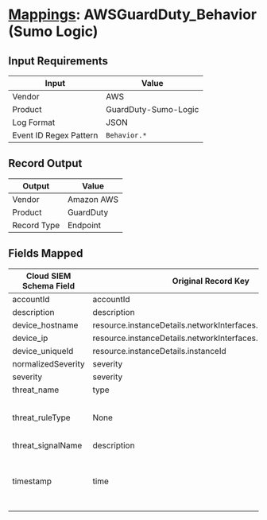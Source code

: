 # [Mappings](README.md): AWSGuardDuty_Behavior (Sumo Logic)

## Input Requirements

|Input|Value|
|-----|-----|
|Vendor|AWS|
|Product|GuardDuty-Sumo-Logic|
|Log Format|JSON|
|Event ID Regex Pattern|`Behavior.*`|

## Record Output

|Output|Value|
|------|-----|
|Vendor|Amazon AWS|
|Product|GuardDuty|
|Record Type|Endpoint|

## Fields Mapped

|Cloud SIEM Schema Field|Original Record Key|Notes|
|-----------------------|-------------------|-----|
|accountId|accountId||
|description|description||
|device_hostname|resource.instanceDetails.networkInterfaces.1.privateDnsName||
|device_ip|resource.instanceDetails.networkInterfaces.1.privateIpAddress||
|device_uniqueId|resource.instanceDetails.instanceId||
|normalizedSeverity|severity||
|severity|severity||
|threat_name|type||
|threat_ruleType|None|The static text `direct` is populated in this schema field.|
|threat_signalName|description||
|timestamp|time|We expect the orginal record value of `time` is in the format `yyyy-MM-dd'T'HH:mm:ss'Z'`|

